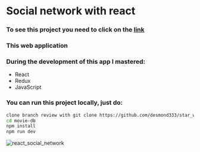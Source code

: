 # Social network with react
### To see this project you need to click on the [link](https://star-wars-encyclopedia.vercel.app/)

### This web application 

### During the development of this app I mastered:
- React
- Redux
- JavaScript

### You can run this project locally, just do:
```sh
clone branch review with git clone https://github.com/desmond333/star_wars_encyclopedia or fork it and then clone it from your forked repo
cd movie-db
npm install
npm run dev
```
![react_social_network](https://user-images.githubusercontent.com/67102520/122243148-8f6f0500-cecc-11eb-956d-e934f1e3b9d4.gif)

